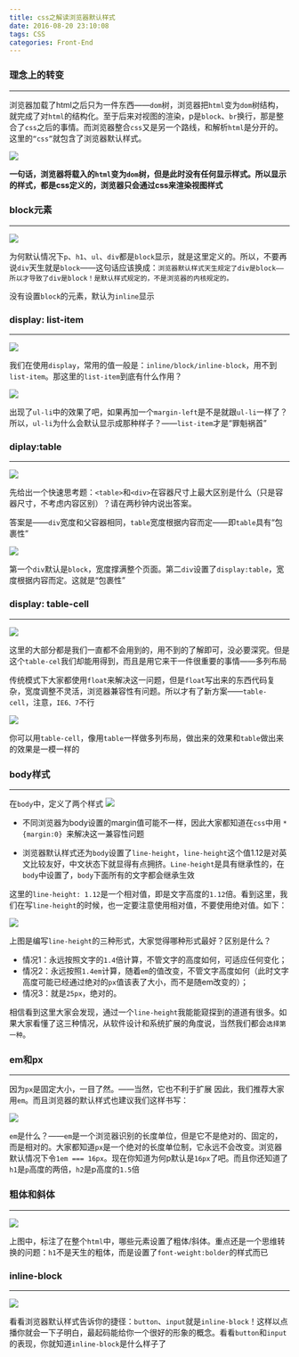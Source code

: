 ```yaml
---
title: css之解读浏览器默认样式
date: 2016-08-20 23:10:08
tags: CSS
categories: Front-End
---
```


### 理念上的转变
---

浏览器加载了html之后只为一件东西——`dom`树，浏览器把`html`变为`dom`树结构，就完成了对`html`的结构化。至于后来对视图的渲染，p是`block`、`br`换行，那是整合了`css`之后的事情。而浏览器整合`css`又是另一个路线，和解析`html`是分开的。这里的`“css”`就包含了浏览器默认样式。
<!--more-->
![](http://images.cnitblog.com/blog/138012/201502/090820101205470.png)

**一句话，浏览器将载入的`html`变为`dom`树，但是此时没有任何显示样式。所以显示的样式，都是css定义的，浏览器只会通过css来渲染视图样式**

### block元素
---

![](http://images.cnitblog.com/blog/138012/201502/090820369016121.png)

为何默认情况下`p`、`h1`、`ul`、`div`都是`block`显示，就是这里定义的。所以，不要再说`div`天生就是`block`——这句话应该换成：`浏览器默认样式天生规定了div是block——所以才导致了div是block！是默认样式规定的，不是浏览器的内核规定的。`

没有设置`block`的元素，默认为`inline`显示

### display: list-item
---

![](http://images.cnitblog.com/blog/138012/201502/090821140895694.png)

我们在使用`display`，常用的值一般是：`inline/block/inline-block`，用不到`list-item`。那这里的`list-item`到底有什么作用？

![](http://images.cnitblog.com/blog/138012/201502/090821251516313.png)

出现了`ul-li`中的效果了吧，如果再加一个`margin-left`是不是就跟`ul-li`一样了？所以，`ul-li`为什么会默认显示成那种样子？——`list-item`才是“罪魁祸首”

### diplay:table
---

![](http://images.cnitblog.com/blog/138012/201502/090822126047851.png)

 先给出一个快速思考题：`<table>`和`<div>`在容器尺寸上最大区别是什么（只是容器尺寸，不考虑内容区别）？请在两秒钟内说出答案。

答案是——`div`宽度和父容器相同，`table`宽度根据内容而定——即`table`具有“包裹性”

![](http://images.cnitblog.com/blog/138012/201502/090822225585144.png)

第一个`div`默认是`block`，宽度撑满整个页面。第二`div`设置了`display:table`，宽度根据内容而定。这就是“包裹性”

### display: table-cell
---

![](http://images.cnitblog.com/blog/138012/201502/090823168238830.png)

这里的大部分都是我们一直都不会用到的，用不到的了解即可，没必要深究。但是这个`table-cel`我们却能用得到，而且是用它来干一件很重要的事情——多列布局

传统模式下大家都使用`float`来解决这一问题，但是`float`写出来的东西代码复杂，宽度调整不灵活，浏览器兼容性有问题。所以才有了新方案——`table-cell`，注意，`IE6、7`不行

![](http://images.cnitblog.com/blog/138012/201502/090825054791337.png)

你可以用`table-cell`，像用`table`一样做多列布局，做出来的效果和`table`做出来的效果是一模一样的

### body样式
---

在`body`中，定义了两个样式
![](http://images.cnitblog.com/blog/138012/201502/090826064958362.png)

- 不同浏览器为body设置的margin值可能不一样，因此大家都知道在`css`中用 `*{margin:0} `来解决这一兼容性问题

- 浏览器默认样式还为`body`设置了`line-height`，`line-height`这个值1.12是对英文比较友好，中文状态下就显得有点拥挤。`Line-height`是具有继承性的，在`body`中设置了，`body`下面所有的文字都会继承生效

这里的`line-height: 1.12`是一个相对值，即是文字高度的`1.12`倍。看到这里，我们在写`line-height`的时候，也一定要注意使用相对值，不要使用绝对值。如下：

![](http://images.cnitblog.com/blog/138012/201502/090827098705700.png)

上图是编写`line-height`的三种形式，大家觉得哪种形式最好？区别是什么？

- 情况1：永远按照文字的`1.4`倍计算，不管文字的高度如何，可适应任何变化；
- 情况2：永远按照`1.4em`计算，随着`em`的值改变，不管文字高度如何（此时文字高度可能已经通过绝对的`px`值该表了大小，而不是随em改变的）；
- 情况3：就是`25px`，绝对的。

相信看到这里大家会发现，通过一个`line-height`我能能窥探到的道道有很多。如果大家看懂了这三种情况，从软件设计和系统扩展的角度说，当然我们都会`选择第一种`。

###  em和px
---

因为`px`是固定大小，一目了然。——当然，它也不利于扩展
因此，我们推荐大家用`em`。而且浏览器的默认样式也建议我们这样书写：

![](http://images.cnitblog.com/blog/138012/201502/090828404176105.png)

`em`是什么？——`em`是一个浏览器识别的长度单位，但是它不是绝对的、固定的，而是相对的。大家都知道`px`是一个绝对的长度单位制，它永远不会改变。浏览器默认情况下令`1em === 16px`。现在你知道为何p默认是`16px`了吧。而且你还知道了`h1`是`p`高度的两倍，`h2`是p高度的`1.5`倍

### 粗体和斜体
---

![](http://images.cnitblog.com/blog/138012/201502/090829319794453.png)

上图中，标注了在整个`html`中，哪些元素设置了粗体/斜体。重点还是一个思维转换的问题：`h1`不是天生的粗体，而是设置了`font-weight:bolder`的样式而已


### inline-block
---

![](http://images.cnitblog.com/blog/138012/201502/090830027458186.png)

看看浏览器默认样式告诉你的捷径：`button`、`input`就是`inline-block`！这样以点播你就会一下子明白，最起码能给你一个很好的形象的概念。看看`button`和`input`的表现，你就知道`inline-block`是什么样子了



